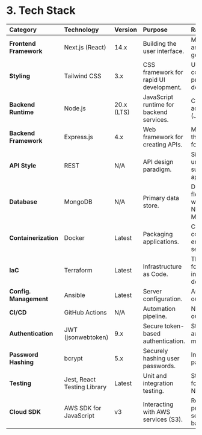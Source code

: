 # 3. Tech Stack

| Category | Technology | Version | Purpose | Rationale |
| :--- | :--- | :--- | :--- | :--- |
| **Frontend Framework** | Next.js (React) | 14.x | Building the user interface. | Modern, performant, and aligns with the AI-generated codebase. |
| **Styling** | Tailwind CSS | 3.x | CSS framework for rapid UI development. | Used in the generated code; excellent for professional, responsive design. |
| **Backend Runtime** | Node.js | 20.x (LTS) | JavaScript runtime for backend services. | Consistent language across the stack (JavaScript/TypeScript). |
| **Backend Framework** | Express.js | 4.x | Web framework for creating APIs. | Minimal, flexible, and the de-facto standard for Node.js APIs. |
| **API Style** | REST | N/A | API design paradigm. | Simple, well-understood, and suitable for this application's needs. |
| **Database** | MongoDB | N/A | Primary data store. | Document-based, flexible schema, and works seamlessly with Node.js. To be used via MongoDB Atlas. |
| **Containerization** | Docker | Latest | Packaging applications. | Creates portable, consistent environments for all services. |
| **IaC** | Terraform | Latest | Infrastructure as Code. | The industry standard for provisioning cloud infrastructure declaratively. |
| **Config. Management**| Ansible | Latest | Server configuration. | Automates the setup of our deployment targets. |
| **CI/CD** | GitHub Actions | N/A | Automation pipeline. | Natively integrated with our source control. |
| **Authentication** | JWT (jsonwebtoken) | 9.x | Secure token-based authentication. | Standard for stateless authentication in microservices. |
| **Password Hashing** | bcrypt | 5.x | Securely hashing user passwords. | Industry-standard for password security. |
| **Testing** | Jest, React Testing Library | Latest | Unit and integration testing. | Standard testing tools for the React and Node.js ecosystems. |
| **Cloud SDK** | AWS SDK for JavaScript | v3 | Interacting with AWS services (S3). | Required for generating pre-signed URLs securely from the backend. |

